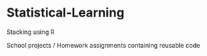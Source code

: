 # Statistical-Learning
Stacking using R

School projects / Homework assignments containing reusable code
